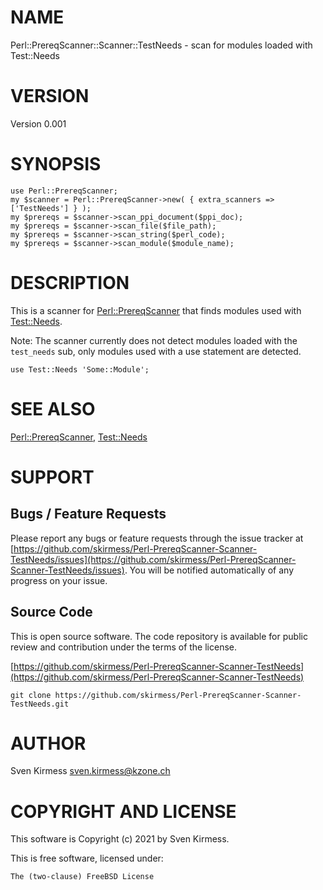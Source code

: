 # NAME

Perl::PrereqScanner::Scanner::TestNeeds - scan for modules loaded with Test::Needs

# VERSION

Version 0.001

# SYNOPSIS

    use Perl::PrereqScanner;
    my $scanner = Perl::PrereqScanner->new( { extra_scanners => ['TestNeeds'] } );
    my $prereqs = $scanner->scan_ppi_document($ppi_doc);
    my $prereqs = $scanner->scan_file($file_path);
    my $prereqs = $scanner->scan_string($perl_code);
    my $prereqs = $scanner->scan_module($module_name);

# DESCRIPTION

This is a scanner for [Perl::PrereqScanner](https://metacpan.org/pod/Perl::PrereqScanner) that finds modules used with
[Test::Needs](https://metacpan.org/pod/Test::Needs).

Note: The scanner currently does not detect modules loaded with the
`test_needs` sub, only modules used with a use statement are detected.

    use Test::Needs 'Some::Module';

# SEE ALSO

[Perl::PrereqScanner](https://metacpan.org/pod/Perl::PrereqScanner), [Test::Needs](https://metacpan.org/pod/Test::Needs)

# SUPPORT

## Bugs / Feature Requests

Please report any bugs or feature requests through the issue tracker
at [https://github.com/skirmess/Perl-PrereqScanner-Scanner-TestNeeds/issues](https://github.com/skirmess/Perl-PrereqScanner-Scanner-TestNeeds/issues).
You will be notified automatically of any progress on your issue.

## Source Code

This is open source software. The code repository is available for
public review and contribution under the terms of the license.

[https://github.com/skirmess/Perl-PrereqScanner-Scanner-TestNeeds](https://github.com/skirmess/Perl-PrereqScanner-Scanner-TestNeeds)

    git clone https://github.com/skirmess/Perl-PrereqScanner-Scanner-TestNeeds.git

# AUTHOR

Sven Kirmess <sven.kirmess@kzone.ch>

# COPYRIGHT AND LICENSE

This software is Copyright (c) 2021 by Sven Kirmess.

This is free software, licensed under:

    The (two-clause) FreeBSD License
